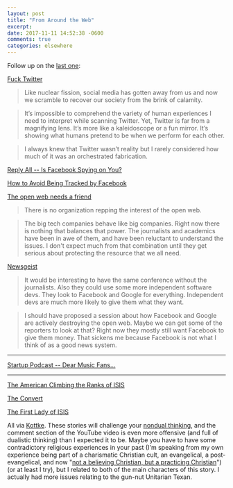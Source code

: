 ```yaml
---
layout: post
title: "From Around the Web"
excerpt: 
date: 2017-11-11 14:52:38 -0600
comments: true
categories: elsewhere
---
```


Follow up on the [last one](http://www.danielsjourney.com/2017/11/04/from-around-the-web.html):

[Fuck Twitter](http://www.macdrifter.com/2017/11/fuck-twitter.html)

> Like nuclear fission, social media has gotten away from us and now we scramble to recover our society from the brink of calamity.

> It’s impossible to comprehend the variety of human experiences I need to interpret while scanning Twitter. Yet, Twitter is far from a magnifying lens. It’s more like a kaleidoscope or a fun mirror. It’s showing what humans pretend to be when we perform for each other.

> I always knew that Twitter wasn’t reality but I rarely considered how much of it was an orchestrated fabrication.

[Reply All -- Is Facebook Spying on You?](https://gimletmedia.com/episode/109-facebook-spying/)

[How to Avoid Being Tracked by Facebook](https://gimletmedia.com/how-to-avoid-being-tracked-by-facebook/)

[The open web needs a friend](http://scripting.com/2017/11/01.html#a094552)

> There is no organization repping the interest of the open web.

> The big tech companies behave like big companies. Right now there is nothing that balances that power. The journalists and academics have been in awe of them, and have been reluctant to understand the issues. I don't expect much from that combination until they get serious about protecting the resource that we all need. 

[Newsgeist](http://scripting.com/2017/11/06.html#a012903Newsgeist)

> It would be interesting to have the same conference without the journalists. Also they could use some more independent software devs. They look to Facebook and Google for everything. Independent devs are much more likely to give them what they want.

> I should have proposed a session about how Facebook and Google are actively destroying the open web. Maybe we can get some of the reporters to look at that? Right now they mostly still want Facebook to give them money. That sickens me because Facebook is not what I think of as a good news system.

---

[Startup Podcast -- Dear Music Fans...](https://gimletmedia.com/episode/dear-music-fans-season-3-episode-4-2/)

---

[The American Climbing the Ranks of ISIS](https://www.theatlantic.com/magazine/archive/2017/03/the-american-leader-in-the-islamic-state/510872/)

[The Convert](https://features.texasmonthly.com/editorial/the-convert/)

[The First Lady of ISIS](https://www.youtube.com/watch?v=XsnNsHhKpU8)

All via [Kottke](https://kottke.org/17/11/the-first-lady-of-isis). These stories will challenge your [nondual thinking](https://cac.org/the-dualistic-mind-2017-01-29/), and the comment section of the YouTube video is even more offensive (and full of dualistic thinking) than I expected it to be. Maybe you have to have some contradictory religious experiences in your past (I'm speaking from my own experience being part of a charismatic Christian cult, an evangelical, a post-evangelical, and now "[not a believing Christian, but a practicing Christian](http://www.danielsjourney.com/2016/05/06/im-not-a-believing-christian.html)") (or at least I try), but I related to both of the main characters of this story. I actually had more issues relating to the gun-nut Unitarian Texan.

